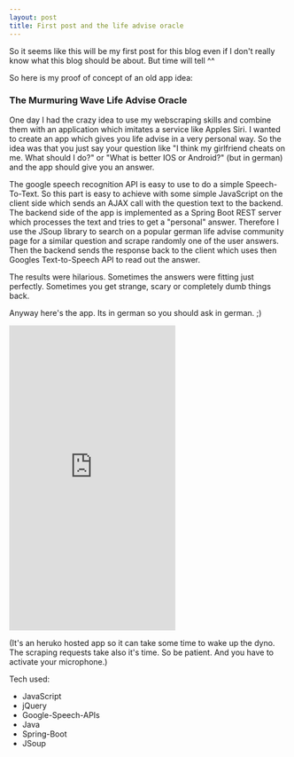 ```yaml
---
layout: post
title: First post and the life advise oracle
---
```


So it seems like this will be my first post for this blog even if I don't really know what
this blog should be about. But time will tell ^^

So here is my proof of concept of an old app idea:

### The Murmuring Wave Life Advise Oracle

One day I had the crazy idea to use my webscraping skills and combine them with
an application which imitates a service like Apples Siri.
I wanted to create an app which gives you life advise in a very personal way.
So the idea was that you just say your question like "I think my girlfriend
cheats on me. What should I do?" or "What is better IOS or Android?" (but in german) and the app should give you an
answer.

The google speech recognition API is easy to use to do a simple Speech-To-Text.
So this part is easy to achieve with some simple JavaScript on the client side
which sends an AJAX call with the question text to the backend.
The backend side of the app is implemented as a Spring Boot REST server which
processes the text and tries to get a "personal"
answer. Therefore I use the JSoup library to search on a popular german life advise
community page for a similar question and scrape randomly one of the user answers.
Then the backend sends the response back to the client which uses then Googles
Text-to-Speech API to read out the answer.

 The results were hilarious. Sometimes the answers were fitting just perfectly.
 Sometimes you get strange, scary or completely dumb things back.

 Anyway here's the app. Its in german so you should ask in german. ;)

 <iframe width="300" height="550" src="https://murmuring-wave-7351.herokuapp.com/"
 frameborder="0"></iframe>

(It's an heruko hosted app so it can take some time to wake up the dyno.
The scraping requests take also it's time. So be patient.
And you have to activate your microphone.)

Tech used:
- JavaScript
 - jQuery
 - Google-Speech-APIs
- Java
 - Spring-Boot
 - JSoup
